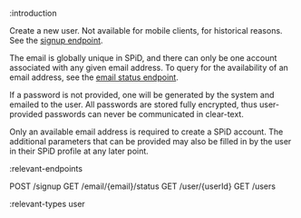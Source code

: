:introduction

Create a new user. Not available for mobile clients, for historical reasons.
See the [signup endpoint](/endpoints/POST/signup).

The email is globally unique in SPiD, and there can only be
one account associated with any given email address. To query for the
availability of an email address, see the
[email status endpoint](/endpoints/GET/email/{email}/status).

If a password is not provided, one will be generated by the system and emailed
to the user. All passwords are stored fully encrypted, thus user-provided
passwords can never be communicated in clear-text.

Only an available email address is required to create a SPiD account. The
additional parameters that can be provided may also be filled in by the user in
their SPiD profile at any later point.

:relevant-endpoints

POST /signup
GET /email/{email}/status
GET /user/{userId}
GET /users

:relevant-types user
